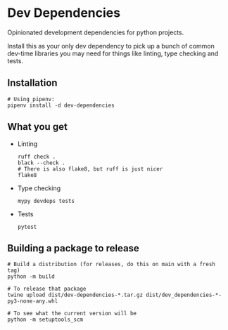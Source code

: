 # Dev Dependencies

Opinionated development dependencies for python projects.

Install this as your only dev dependency to pick up a bunch of common dev-time libraries you may need for things like linting, type checking and tests.

## Installation

    # Using pipenv:
    pipenv install -d dev-dependencies

## What you get

* Linting

      ruff check .
      black --check .
      # There is also flake8, but ruff is just nicer
      flake8

* Type checking

      mypy devdeps tests

* Tests

      pytest

## Building a package to release

    # Build a distribution (for releases, do this on main with a fresh tag)
    python -m build

    # To release that package
    twine upload dist/dev-dependencies-*.tar.gz dist/dev_dependencies-*-py3-none-any.whl

    # To see what the current version will be
    python -m setuptools_scm



